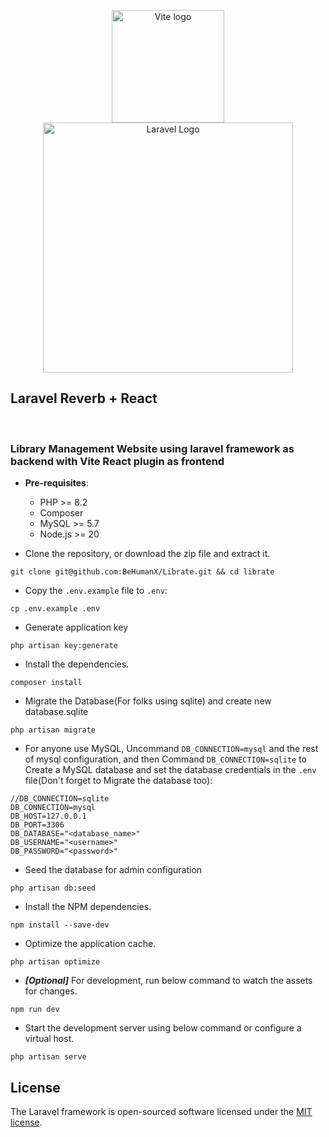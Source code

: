 <p align="center">
    <a href="https://vitejs.dev" target="_blank" rel="noopener noreferrer">
    <img width="180" src="https://vitejs.dev/logo.svg" alt="Vite logo">
  </a>
    <a href="https://laravel.com" target="_blank"><img src="https://raw.githubusercontent.com/laravel/art/master/logo-lockup/5%20SVG/2%20CMYK/1%20Full%20Color/laravel-logolockup-cmyk-red.svg" width="400" alt="Laravel Logo"></a>
</p>


## Laravel Reverb + React
<br>

### Library Management Website using laravel framework as backend with Vite React plugin as frontend

- **Pre-requisites**:
    - PHP >= 8.2
    - Composer
    - MySQL >= 5.7
    - Node.js >= 20

- Clone the repository, or download the zip file and extract it.
```shell
git clone git@github.com:BeHumanX/Librate.git && cd librate
```

- Copy the `.env.example` file to `.env`:
```shell
cp .env.example .env
```
- Generate application key
```shell
php artisan key:generate 
```

- Install the dependencies.
```shell
composer install
```
- Migrate the Database(For folks using sqlite) and create new database.sqlite
```shell
php artisan migrate 
```

- For anyone use MySQL, Uncommand `DB_CONNECTION=mysql` and the rest of mysql configuration, and then Command `DB_CONNECTION=sqlite` to Create a MySQL database and set the database credentials in the `.env` file(Don't forget to Migrate the database too):
```shell
//DB_CONNECTION=sqlite
DB_CONNECTION=mysql
DB_HOST=127.0.0.1
DB_PORT=3306
DB_DATABASE="<database_name>"
DB_USERNAME="<username>"
DB_PASSWORD="<password>"
```

- Seed the database for admin configuration
```
php artisan db:seed
```

- Install the NPM dependencies.
```shell
npm install --save-dev
```

- Optimize the application cache.
```shell
php artisan optimize
```


- **_[Optional]_** For development, run below command to watch the assets for changes.
```shell
npm run dev
```

- Start the development server using below command or configure a virtual host.
```shell
php artisan serve
```

## License

The Laravel framework is open-sourced software licensed under the [MIT license](https://opensource.org/licenses/MIT).
